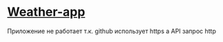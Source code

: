 # [Weather-app](https://miroshairk.github.io/Weather-app/)
Приложение не работает т.к. github использует https а API запрос http
